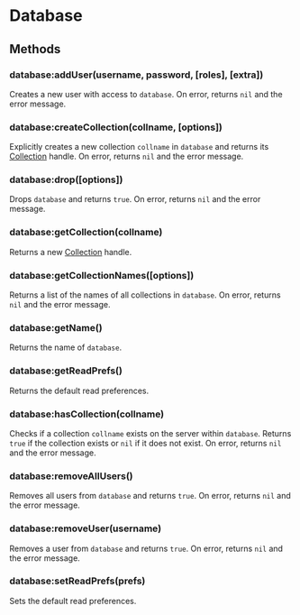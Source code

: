 Database
========

Methods
-------

### database:addUser(username, password, [roles], [extra])
Creates a new user with access to `database`. On error, returns `nil` and the error message.

### database:createCollection(collname, [options])
Explicitly creates a new collection `collname` in `database` and returns its [Collection] handle.
On error, returns `nil` and the error message.

### database:drop([options])
Drops `database` and returns `true`. On error, returns `nil` and the error message.

### database:getCollection(collname)
Returns a new [Collection] handle.

### database:getCollectionNames([options])
Returns a list of the names of all collections in `database`. On error, returns `nil` and the error
message.

### database:getName()
Returns the name of `database`.

### database:getReadPrefs()
Returns the default read preferences.

### database:hasCollection(collname)
Checks if a collection `collname` exists on the server within `database`. Returns `true` if the
collection exists or `nil` if it does not exist. On error, returns `nil` and the error message.

### database:removeAllUsers()
Removes all users from `database` and returns `true`. On error, returns `nil` and the error message.

### database:removeUser(username)
Removes a user from `database` and returns `true`. On error, returns `nil` and the error message.

### database:setReadPrefs(prefs)
Sets the default read preferences.


[Collection]: collection.md

